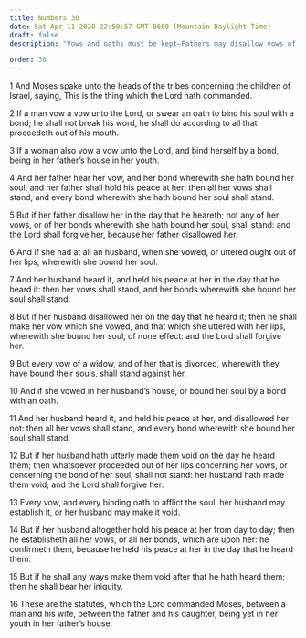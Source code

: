```yaml
---
title: Numbers 30
date: Sat Apr 11 2020 22:50:57 GMT-0600 (Mountain Daylight Time)
draft: false
description: "Vows and oaths must be kept—Fathers may disallow vows of daughters, and husbands may disallow vows of wives."

order: 30
---
```

    
1 And Moses spake unto the heads of the tribes concerning the children of Israel, saying, This is the thing which the Lord hath commanded.

2 If a man vow a vow unto the Lord, or swear an oath to bind his soul with a bond; he shall not break his word, he shall do according to all that proceedeth out of his mouth.

3 If a woman also vow a vow unto the Lord, and bind herself by a bond, being in her father’s house in her youth.

4 And her father hear her vow, and her bond wherewith she hath bound her soul, and her father shall hold his peace at her: then all her vows shall stand, and every bond wherewith she hath bound her soul shall stand.

5 But if her father disallow her in the day that he heareth; not any of her vows, or of her bonds wherewith she hath bound her soul, shall stand: and the Lord shall forgive her, because her father disallowed her.

6 And if she had at all an husband, when she vowed, or uttered ought out of her lips, wherewith she bound her soul.

7 And her husband heard it, and held his peace at her in the day that he heard it: then her vows shall stand, and her bonds wherewith she bound her soul shall stand.

8 But if her husband disallowed her on the day that he heard it; then he shall make her vow which she vowed, and that which she uttered with her lips, wherewith she bound her soul, of none effect: and the Lord shall forgive her.

9 But every vow of a widow, and of her that is divorced, wherewith they have bound their souls, shall stand against her.

10 And if she vowed in her husband’s house, or bound her soul by a bond with an oath.

11 And her husband heard it, and held his peace at her, and disallowed her not: then all her vows shall stand, and every bond wherewith she bound her soul shall stand.

12 But if her husband hath utterly made them void on the day he heard them; then whatsoever proceeded out of her lips concerning her vows, or concerning the bond of her soul, shall not stand: her husband hath made them void; and the Lord shall forgive her.

13 Every vow, and every binding oath to afflict the soul, her husband may establish it, or her husband may make it void.

14 But if her husband altogether hold his peace at her from day to day; then he establisheth all her vows, or all her bonds, which are upon her: he confirmeth them, because he held his peace at her in the day that he heard them.

15 But if he shall any ways make them void after that he hath heard them; then he shall bear her iniquity.

16 These are the statutes, which the Lord commanded Moses, between a man and his wife, between the father and his daughter, being yet in her youth in her father’s house.
